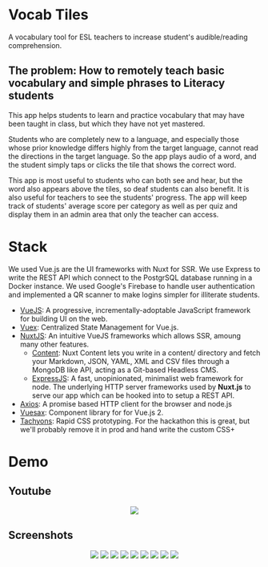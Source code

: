 # Vocab Tiles

A vocabulary tool for ESL teachers to increase student's audible/reading comprehension.

## The problem: How to remotely teach basic vocabulary and simple phrases to Literacy students

This app helps students to learn and practice vocabulary that may have been taught in class, but which they have not yet mastered.

Students who are completely new to a language, and especially those whose prior knowledge differs highly from the target language, cannot read the directions in the target language. So the app plays audio of a word, and the student simply taps or clicks the tile that shows the correct word.

This app is most useful to students who can both see and hear, but the word also appears above the tiles, so deaf students can also benefit. It is also useful for teachers to see the students' progress. The app will keep track of students' average score per category as well as per quiz and display them in an admin area that only the teacher can access.

# Stack

We used Vue.js are the UI frameworks with Nuxt for SSR. We use Express to write the REST API which connect to the PostgrSQL database running in a Docker instance. We used Google's Firebase to handle user authentication and implemented a QR scanner to make logins simpler for illiterate students. 

+ [VueJS](https://vuejs.org/):
  A progressive, incrementally-adoptable JavaScript framework for building UI on the web.
+ [Vuex](https://vuex.vuejs.org/):
  Centralized State Management for Vue.js.
+ [NuxtJS](https://nuxtjs.org/):
  An intuitive VueJS frameworks which allows SSR, amoung many other features.
  + [Content](https://content.nuxtjs.org/):
  Nuxt Content lets you write in a content/ directory and fetch your
  Markdown, JSON, YAML, XML and CSV files through a MongoDB like API, acting as a Git-based Headless
  CMS.
  + [ExpressJS](https://expressjs.com/):
  A fast, unopinionated, minimalist web framework for node.
  The underlying HTTP server frameworks used by **Nuxt.js** to serve our app which can be hooked
  into to setup a REST API.
+ [Axios](https://github.com/axios/axios):
  A promise based HTTP client for the browser and node.js
+ [Vuesax](https://lusaxweb.github.io/vuesax/development/):
  Component library for for Vue.js 2.
+ [Tachyons](https://tachyons.io/docs/):
  Rapid CSS prototyping. For the hackathon this is great, but we'll probably remove it in prod and
  hand write the custom CSS+



  
# Demo

## Youtube
<p align="center">
  
<a href="https://www.youtube.com/watch?v=bTMQIstdbt0" target="_blank">
  <img src="https://img.youtube.com/vi/bTMQIstdbt0/0.jpg" />
</a>

</p>

## Screenshots
<p align="center">
  
<img src="https://challengepost-s3-challengepost.netdna-ssl.com/photos/production/software_photos/001/248/844/datas/gallery.jpg" />
<img src="https://challengepost-s3-challengepost.netdna-ssl.com/photos/production/software_photos/001/248/839/datas/gallery.jpg" />
<img src="https://challengepost-s3-challengepost.netdna-ssl.com/photos/production/software_photos/001/248/847/datas/gallery.jpg" />
<img src="https://challengepost-s3-challengepost.netdna-ssl.com/photos/production/software_photos/001/248/841/datas/gallery.jpg" />
<img src="https://challengepost-s3-challengepost.netdna-ssl.com/photos/production/software_photos/001/248/846/datas/gallery.jpg" />
<img src="https://challengepost-s3-challengepost.netdna-ssl.com/photos/production/software_photos/001/248/842/datas/gallery.jpg" />
<img src="https://challengepost-s3-challengepost.netdna-ssl.com/photos/production/software_photos/001/248/843/datas/gallery.jpg" />
<img src="https://challengepost-s3-challengepost.netdna-ssl.com/photos/production/software_photos/001/248/840/datas/gallery.jpg" />
<img src="https://challengepost-s3-challengepost.netdna-ssl.com/photos/production/software_photos/001/248/845/datas/gallery.jpg" />

</p>
